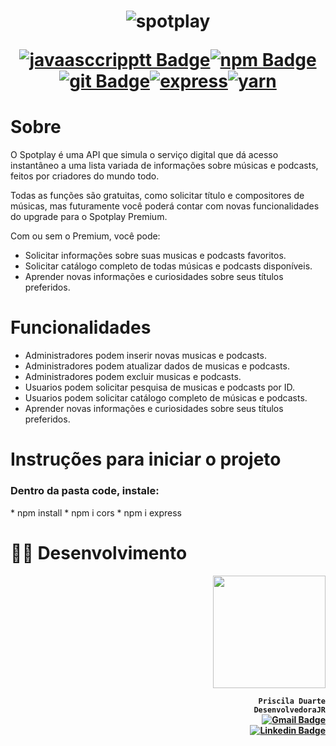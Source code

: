 <h1 align="center">  

![spotplay](https://user-images.githubusercontent.com/49458473/143304353-bb855219-09c0-4aeb-973a-050b0ef1d99a.png)

[![javaasccripptt Badge](https://img.shields.io/badge/JavaScript-323330?style=for-the-badge&logo=javascript&logoColor=F7DF1E&link=https://github.com/prisciladuarte)](https://github.com/prisciladuarte)[![npm Badge](https://img.shields.io/badge/npm-CB3837?style=for-the-badge&logo=npm&logoColor=white&link=https://github.com/prisciladuarte)](https://github.com/prisciladuarte)[![git Badge](https://img.shields.io/badge/Git-F05032?style=for-the-badge&logo=git&logoColor=white&link=https://github.com/prisciladuarte)](https://github.com/prisciladuarte)[![express](https://img.shields.io/badge/Express.js-404D59?style=for-the-badge&link=https://github.com/prisciladuarte)](https://github.com/prisciladuarte)[![yarn](https://img.shields.io/badge/Yarn-2C8EBB?style=for-the-badge&logo=yarn&logoColor=white&link=https://github.com/prisciladuarte)](https://github.com/prisciladuarte)


</h1>

<h1>Sobre </h1>

O Spotplay é uma API que simula o serviço digital que dá acesso instantâneo a uma lista variada de informações sobre músicas e podcasts, feitos por criadores do mundo todo.

Todas as funções são gratuitas, como solicitar título e compositores de músicas, mas futuramente você poderá contar com novas funcionalidades do upgrade para o Spotplay Premium.

Com ou sem o Premium, você pode:

* Solicitar informações sobre suas musicas e podcasts favoritos.
* Solicitar catálogo completo de todas músicas e podcasts disponíveis.
* Aprender novas informações e curiosidades sobre seus títulos preferidos.

<h1>Funcionalidades </h1>

* Administradores podem inserir novas musicas e podcasts.
* Administradores podem atualizar dados de musicas e podcasts.
* Administradores podem excluir musicas e podcasts.
* Usuarios podem solicitar pesquisa de musicas e podcasts por ID.
* Usuarios podem solicitar catálogo completo de músicas e podcasts.
* Aprender novas informações e curiosidades sobre seus títulos preferidos.

 
 </h4>

<h1> Instruções para iniciar o projeto</h1>

<h3> Dentro da pasta code, instale: </h3>
 * npm install
 * npm i cors
 * npm i express

 <h1>👩‍💻 Desenvolvimento </h1>
 
 <h4 align="right" > 
 <img src="https://user-images.githubusercontent.com/49458473/143021575-da019336-5347-4309-8b47-eeead2b624a6.png" width="180">

 ```Priscila Duarte``` <br>
 ```DesenvolvedoraJR```  <br>
[![Gmail Badge](https://img.shields.io/badge/-duartecostap@gmail.com-c14438?style=flat-square&logo=Gmail&logoColor=white&link=mailto:duartecostap@gmail.com)](mailto:duartecostap@gmail.com) <br>
 [![Linkedin Badge](https://img.shields.io/badge/-LinkedIn-blue?style=flat-square&logo=Linkedin&logoColor=white&link=https://https://www.linkedin.com/in/prisciladuarte1993/)](https://www.linkedin.com/in/prisciladuarte1993/)